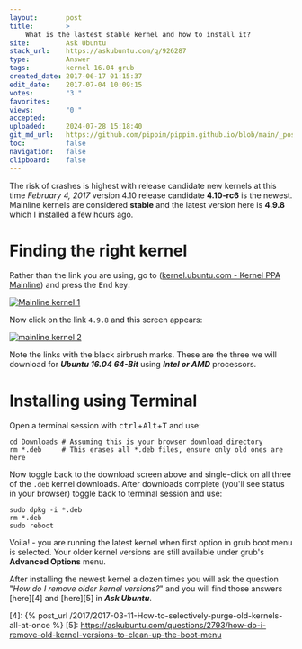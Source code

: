 ```yaml
---
layout:       post
title:        >
    What is the lastest stable kernel and how to install it?
site:         Ask Ubuntu
stack_url:    https://askubuntu.com/q/926287
type:         Answer
tags:         kernel 16.04 grub
created_date: 2017-06-17 01:15:37
edit_date:    2017-07-04 10:09:15
votes:        "3 "
favorites:    
views:        "0 "
accepted:     
uploaded:     2024-07-28 15:18:40
git_md_url:   https://github.com/pippim/pippim.github.io/blob/main/_posts/2017/2017-06-17-What-is-the-lastest-stable-kernel-and-how-to-install-it_.md
toc:          false
navigation:   false
clipboard:    false
---
```


The risk of crashes is highest with release candidate new kernels at this time *February 4, 2017* version 4.10 release candidate **4.10-rc6** is the newest. Mainline kernels are considered **stable** and the latest version here is **4.9.8** which I installed a few hours ago.

# Finding the right kernel

Rather than the link you are using, go to ([kernel.ubuntu.com - Kernel PPA Mainline][1]) and press the <kbd>End</kbd> key:

[![Mainline kernel 1][2]][2]

Now click on the link `4.9.8` and this screen appears:

[![mainline kernel 2][3]][3]

Note the links with the black airbrush marks. These are the three we will download for ***Ubuntu 16.04 64-Bit*** using ***Intel or AMD*** processors.

# Installing using Terminal

Open a terminal session with <kbd>ctrl</kbd>+<kbd>Alt</kbd>+<kbd>T</kbd> and use:

``` 
cd Downloads # Assuming this is your browser download directory
rm *.deb     # This erases all *.deb files, ensure only old ones are here
```

Now toggle back to the download screen above and single-click on all three of the `.deb` kernel downloads. After downloads complete (you'll see status in your browser) toggle back to terminal session and use:

``` 
sudo dpkg -i *.deb
rm *.deb
sudo reboot
```

Voila! - you are running the latest kernel when first option in grub boot menu is selected. Your older kernel versions are still available under grub's **Advanced Options** menu.

After installing the newest kernel a dozen times you will ask the question "*How do I remove older kernel versions?*" and you will find those answers [here][4] and [here][5] in ***Ask Ubuntu***.


  [1]: http://kernel.ubuntu.com/~kernel-ppa/mainline/
  [2]: https://i.sstatic.net/0aGxt.png
  [3]: https://i.sstatic.net/BnsVG.png
  [4]: {% post_url /2017/2017-03-11-How-to-selectively-purge-old-kernels-all-at-once %}
  [5]: https://askubuntu.com/questions/2793/how-do-i-remove-old-kernel-versions-to-clean-up-the-boot-menu
